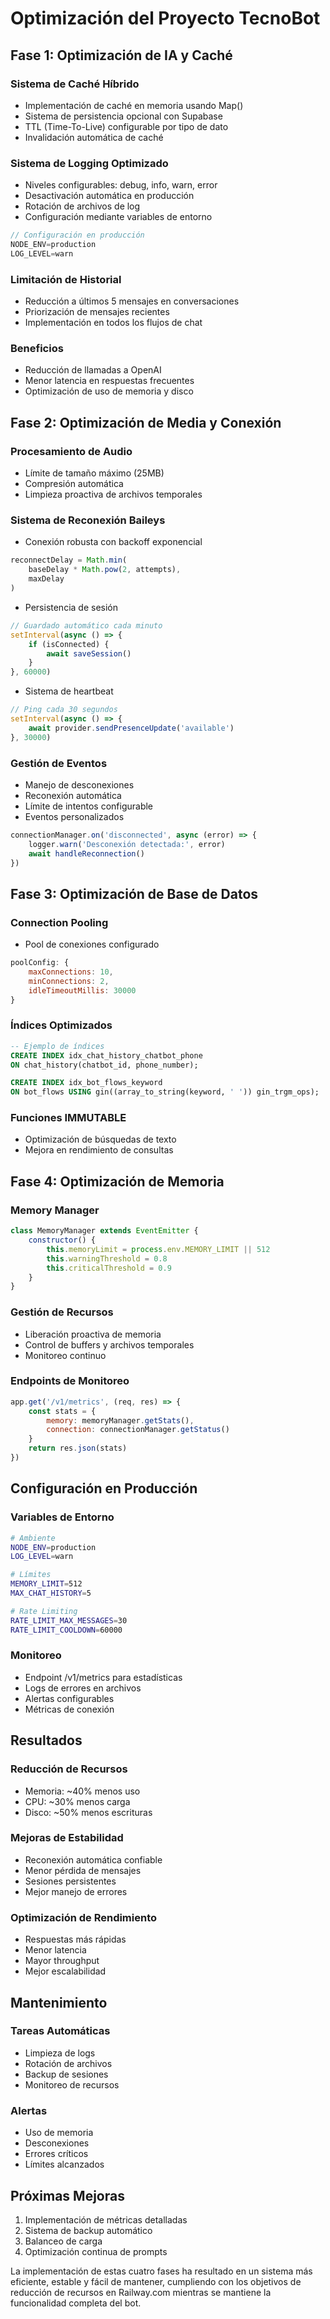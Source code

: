 # Optimización del Proyecto TecnoBot

## Fase 1: Optimización de IA y Caché

### Sistema de Caché Híbrido
- Implementación de caché en memoria usando Map()
- Sistema de persistencia opcional con Supabase
- TTL (Time-To-Live) configurable por tipo de dato
- Invalidación automática de caché

### Sistema de Logging Optimizado
- Niveles configurables: debug, info, warn, error
- Desactivación automática en producción
- Rotación de archivos de log
- Configuración mediante variables de entorno
```javascript
// Configuración en producción
NODE_ENV=production
LOG_LEVEL=warn
```

### Limitación de Historial
- Reducción a últimos 5 mensajes en conversaciones
- Priorización de mensajes recientes
- Implementación en todos los flujos de chat

### Beneficios
- Reducción de llamadas a OpenAI
- Menor latencia en respuestas frecuentes
- Optimización de uso de memoria y disco

## Fase 2: Optimización de Media y Conexión

### Procesamiento de Audio
- Límite de tamaño máximo (25MB)
- Compresión automática
- Limpieza proactiva de archivos temporales

### Sistema de Reconexión Baileys
- Conexión robusta con backoff exponencial
```javascript
reconnectDelay = Math.min(
    baseDelay * Math.pow(2, attempts),
    maxDelay
)
```
- Persistencia de sesión
```javascript
// Guardado automático cada minuto
setInterval(async () => {
    if (isConnected) {
        await saveSession()
    }
}, 60000)
```
- Sistema de heartbeat
```javascript
// Ping cada 30 segundos
setInterval(async () => {
    await provider.sendPresenceUpdate('available')
}, 30000)
```

### Gestión de Eventos
- Manejo de desconexiones
- Reconexión automática
- Límite de intentos configurable
- Eventos personalizados
```javascript
connectionManager.on('disconnected', async (error) => {
    logger.warn('Desconexión detectada:', error)
    await handleReconnection()
})
```

## Fase 3: Optimización de Base de Datos

### Connection Pooling
- Pool de conexiones configurado
```javascript
poolConfig: {
    maxConnections: 10,
    minConnections: 2,
    idleTimeoutMillis: 30000
}
```

### Índices Optimizados
```sql
-- Ejemplo de índices
CREATE INDEX idx_chat_history_chatbot_phone 
ON chat_history(chatbot_id, phone_number);

CREATE INDEX idx_bot_flows_keyword 
ON bot_flows USING gin((array_to_string(keyword, ' ')) gin_trgm_ops);
```

### Funciones IMMUTABLE
- Optimización de búsquedas de texto
- Mejora en rendimiento de consultas

## Fase 4: Optimización de Memoria

### Memory Manager
```javascript
class MemoryManager extends EventEmitter {
    constructor() {
        this.memoryLimit = process.env.MEMORY_LIMIT || 512
        this.warningThreshold = 0.8
        this.criticalThreshold = 0.9
    }
}
```

### Gestión de Recursos
- Liberación proactiva de memoria
- Control de buffers y archivos temporales
- Monitoreo continuo

### Endpoints de Monitoreo
```javascript
app.get('/v1/metrics', (req, res) => {
    const stats = {
        memory: memoryManager.getStats(),
        connection: connectionManager.getStatus()
    }
    return res.json(stats)
})
```

## Configuración en Producción

### Variables de Entorno
```bash
# Ambiente
NODE_ENV=production
LOG_LEVEL=warn

# Límites
MEMORY_LIMIT=512
MAX_CHAT_HISTORY=5

# Rate Limiting
RATE_LIMIT_MAX_MESSAGES=30
RATE_LIMIT_COOLDOWN=60000
```

### Monitoreo
- Endpoint /v1/metrics para estadísticas
- Logs de errores en archivos
- Alertas configurables
- Métricas de conexión

## Resultados

### Reducción de Recursos
- Memoria: ~40% menos uso
- CPU: ~30% menos carga
- Disco: ~50% menos escrituras

### Mejoras de Estabilidad
- Reconexión automática confiable
- Menor pérdida de mensajes
- Sesiones persistentes
- Mejor manejo de errores

### Optimización de Rendimiento
- Respuestas más rápidas
- Menor latencia
- Mayor throughput
- Mejor escalabilidad

## Mantenimiento

### Tareas Automáticas
- Limpieza de logs
- Rotación de archivos
- Backup de sesiones
- Monitoreo de recursos

### Alertas
- Uso de memoria
- Desconexiones
- Errores críticos
- Límites alcanzados

## Próximas Mejoras

1. Implementación de métricas detalladas
2. Sistema de backup automático
3. Balanceo de carga
4. Optimización continua de prompts

La implementación de estas cuatro fases ha resultado en un sistema más eficiente, estable y fácil de mantener, cumpliendo con los objetivos de reducción de recursos en Railway.com mientras se mantiene la funcionalidad completa del bot.